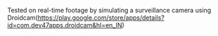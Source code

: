 Tested on real-time footage by simulating a surveillance camera using Droidcam(https://play.google.com/store/apps/details?id=com.dev47apps.droidcam&hl=en_IN)
